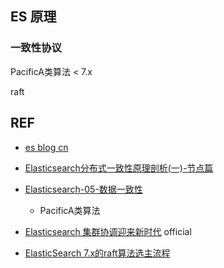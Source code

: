 
## ES 原理


### 一致性协议

PacificA类算法  < 7.x

raft 

## REF

-  [es blog cn](https://www.elastic.co/cn/blog/)

- [Elasticsearch分布式一致性原理剖析(一)-节点篇](https://developer.aliyun.com/article/797309)
- [Elasticsearch-05-数据一致性](https://www.cnblogs.com/primabrucexu/p/15009955.html)
    - PacificA类算法
- [Elasticsearch 集群协调迎来新时代](https://www.elastic.co/cn/blog/a-new-era-for-cluster-coordination-in-elasticsearch) official
- [ElasticSearch 7.x的raft算法选主流程](https://cloud.tencent.com/developer/article/1826426)